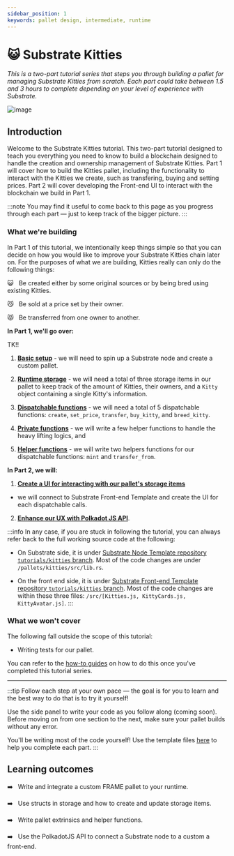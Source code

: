 ```yaml
---
sidebar_position: 1
keywords: pallet design, intermediate, runtime
---
```


# 😺 Substrate Kitties

_This is a two-part tutorial series that steps you through building a pallet for managing Substrate
Kitties from scratch. Each part could take between 1.5 and 3 hours to complete depending on your
level of experience with Substrate._

![image](./kitties-tutorial.png)

## Introduction

Welcome to the Substrate Kitties tutorial. This two-part tutorial designed to teach you everything
you need to know to build a blockchain designed to handle the creation and ownership management of
Substrate Kitties. Part 1 will cover how to build the Kitties pallet, including the functionality to
interact with the Kitties we create, such as transfering, buying and setting prices. Part 2 will
cover developing the Front-end UI to interact with the blockchain we build in Part 1.

:::note
You may find it useful to come back to this page as you progress through each part &mdash; just to
keep track of the bigger picture.
:::

### What we're building

In Part 1 of this tutorial, we intentionally keep things simple so that you can decide on how you
would like to improve your Substrate Kitties chain later on. For the purposes of what we are
building, Kitties really can only do the following things:

:smiley_cat: &nbsp; Be created either by some original sources or by being bred using existing Kitties.

:smirk_cat: &nbsp; Be sold at a price set by their owner.

:pouting_cat: &nbsp; Be transferred from one owner to another.

**In Part 1, we'll go over:**

TK!!

1. [**Basic setup**](/docs/Tutorials/Kitties/Part%201/basic-setup) - we will need to spin up a
Substrate node and create a custom pallet.

2. [**Runtime storage**](/docs/Tutorials/Kitties/Part%201/basic-setup) - we will need a total of
three storage items in our pallet to keep track of the amount of Kitties, their owners, and a `Kitty`
object containing a single Kitty's information.

3. [**Dispatchable functions**](/docs/Tutorials/Kitties/Part%201/dispatchables-and-events) - we will
need a total of 5 dispatchable functions: `create`, `set_price`, `transfer`, `buy_kitty`, and
`breed_kitty`.

4. [**Private functions**](/docs/Tutorials/Kitties/Part%201/create-kitties) - we will write a few
helper functions to handle the heavy lifting logics, and

5. [**Helper functions**](/docs/Tutorials/Kitties/Part%201/interacting-functions) - we will write
two helpers functions for our dispatchable functions: `mint` and `transfer_from`.

**In Part 2, we will:**

1. [**Create a UI for interacting with our pallet's storage items**](/docs/Tutorials/Kitties/Part%202/kitties-frontend)
- we will connect to Substrate Front-end Template and create the UI for each dispatchable calls.

2. [**Enhance our UX with Polkadot JS API**](/docs/Tutorials/Kitties/Part%202/kitties-frontend). 

:::info
In any case, if you are stuck in following the tutorial, you can always refer back to the full
working source code at the following:

- On Substrate side, it is under [Substrate Node Template repository `tutorials/kitties` branch](https://github.com/substrate-developer-hub/substrate-node-template/tree/tutorials/kitties).
Most of the code changes are under `/pallets/kitties/src/lib.rs`.

- On the front end side, it is under [Substrate Front-end Template repository `tutorials/kitties` branch](https://github.com/substrate-developer-hub/substrate-front-end-template/tree/tutorials/kitties).
Most of the code changes are within these three files:
`/src/[Kitties.js, KittyCards.js, KittyAvatar.js]`.
:::

### What we won't cover

The following fall outside the scope of this tutorial:

- Writing tests for our pallet.

You can refer to the [how-to guides](/docs/intro) on how to do this once you've completed this
tutorial series.

---

:::tip
Follow each step at your own pace &mdash; the goal is for you to learn and the best way to do that
is to try it yourself!

Use the side panel to write your code as you follow along (coming soon). Before moving on from one
section to the next, make sure your pallet builds without any error.

You'll be writing most of the code yourself! Use the template files [here](https://github.com/substrate-developer-hub/substrate-how-to-guides/tree/main/static/code/kitties-tutorial)
to help you complete each part.
:::

## Learning outcomes

:arrow_right: &nbsp; Write and integrate a custom FRAME pallet to your runtime.

:arrow_right: &nbsp; Use structs in storage and how to create and update storage items.

:arrow_right: &nbsp; Write pallet extrinsics and helper functions.

:arrow_right: &nbsp; Use the PolkadotJS API to connect a Substrate node to a custom a front-end.

<!-- ## Steps

### [1. Basic set-up](basic-setup)

- Create a pallet and integrate it to your runtime
- Include a simple storage items to keep track of all Kitties
- Build and check your pallet

### [2. Create unique Kitties and their storage items](create-kitties)

- Write a struct to store details about our Kitties
- Implement the Randomness trait to create unique Kitties
- Use `StorageValue` and `StorageMap` to create the remainingn of your pallet's storage items

### [3. Dispatchables and Events](extrinsics-and-events)
- Write a dispatchable that updates runtime storage using a helper function
- Write and use pallet Events

### [4. Interacting with your Kitties](interacting-functions)

- Write a dispatchable to set the price for a Kitty
- Create a transfer capabilities for a Kitty
- Write a dispatchable to buy a Kitty
- Write a dispatchable to breed two Kitties

### [5. Viewing Kitties in a UI](kitties-frontend)

- Connect your chain to the Substrate front-end template
- Use PolkadotJS API to customize the frontend
- Interact with your chain
 -->
